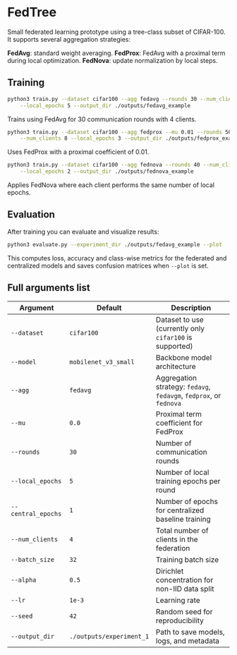 # FedTree

Small federated learning prototype using a tree-class subset of CIFAR-100.  
It supports several aggregation strategies:

**FedAvg**: standard weight averaging.
**FedProx**: FedAvg with a proximal term during local optimization.
**FedNova**: update normalization by local steps.

## Training

```bash
python3 train.py --dataset cifar100 --agg fedavg --rounds 30 --num_clients 4 \
    --local_epochs 5 --output_dir ./outputs/fedavg_example
```
Trains using FedAvg for 30 communication rounds with 4 clients.

```bash
python3 train.py --dataset cifar100 --agg fedprox --mu 0.01 --rounds 50 \
    --num_clients 8 --local_epochs 3 --output_dir ./outputs/fedprox_example
```
Uses FedProx with a proximal coefficient of 0.01.


```bash
python3 train.py --dataset cifar100 --agg fednova --rounds 40 --num_clients 6 \
    --local_epochs 2 --output_dir ./outputs/fednova_example
```
Applies FedNova where each client performs the same number of local epochs.

## Evaluation

After training you can evaluate and visualize results:

```bash
python3 evaluate.py --experiment_dir ./outputs/fedavg_example --plot
```
This computes loss, accuracy and class-wise metrics for the federated and centralized models and saves confusion matrices when `--plot` is set.

## Full arguments list

| Argument           | Default                  | Description                                                        |
| ------------------ | ------------------------ | ------------------------------------------------------------------ |
| `--dataset`        | `cifar100`               | Dataset to use (currently only `cifar100` is supported)            |
| `--model`          | `mobilenet_v3_small`     | Backbone model architecture                                        |
| `--agg`            | `fedavg`                 | Aggregation strategy: `fedavg`, `fedavgm`, `fedprox`, or `fednova` |
| `--mu`             | `0.0`                    | Proximal term coefficient for FedProx                              |
| `--rounds`         | `30`                     | Number of communication rounds                                     |
| `--local_epochs`   | `5`                      | Number of local training epochs per round                          |
| `--central_epochs` | `1`                      | Number of epochs for centralized baseline training                 |
| `--num_clients`    | `4`                      | Total number of clients in the federation                          |
| `--batch_size`     | `32`                     | Training batch size                                                |
| `--alpha`          | `0.5`                    | Dirichlet concentration for non-IID data split                     |
| `--lr`             | `1e-3`                   | Learning rate                                                      |
| `--seed`           | `42`                     | Random seed for reproducibility                                    |
| `--output_dir`     | `./outputs/experiment_1` | Path to save models, logs, and metadata                            |


